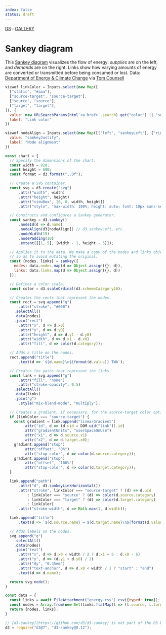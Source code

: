 ```yaml
---
index: false
status: draft
---
```


<div style="color: grey; font: 13px/25.5px var(--sans-serif); text-transform: uppercase;"><h1 style="display: none;">Sankey diagram</h1><a href="https://d3js.org/">D3</a> › <a href="/@d3/gallery">Gallery</a></div>

# Sankey diagram

This [Sankey diagram](https://github.com/d3/d3-sankey) visualizes the flow of energy: _supplies_ are on the left, and _demands_ are on the right. Links show how varying amounts of energy are converted or transmitted before being consumed or lost. Data: [Department of Energy & Climate Change](http://www.decc.gov.uk/en/content/cms/tackling/2050/calculator_on/calculator_on.aspx) via [Tom Counsell](https://tamc.github.io/Sankey/)

```js
viewof linkColor = Inputs.select(new Map([
  ["static", "#aaa"],
  ["source-target", "source-target"],
  ["source", "source"],
  ["target", "target"],
]), {
  value: new URLSearchParams(html`<a href>`.search).get("color") || "source-target",
  label: "Link color"
})
```

```js
viewof nodeAlign = Inputs.select(new Map([["left", "sankeyLeft"], ["right", "sankeyRight"], ["center", "sankeyCenter"], ["justify", "sankeyJustify"]]), {
  value: "sankeyJustify",
  label: "Node alignment"
})
```

```js echo
const chart = {
  // Specify the dimensions of the chart.
  const width = 928;
  const height = 600;
  const format = d3.format(",.0f");

  // Create a SVG container.
  const svg = d3.create("svg")
      .attr("width", width)
      .attr("height", height)
      .attr("viewBox", [0, 0, width, height])
      .attr("style", "max-width: 100%; height: auto; font: 10px sans-serif;");

  // Constructs and configures a Sankey generator.
  const sankey = d3.sankey()
      .nodeId(d => d.name)
      .nodeAlign(d3[nodeAlign]) // d3.sankeyLeft, etc.
      .nodeWidth(15)
      .nodePadding(10)
      .extent([[1, 5], [width - 1, height - 5]]);

  // Applies it to the data. We make a copy of the nodes and links objects
  // so as to avoid mutating the original.
  const {nodes, links} = sankey({
    nodes: data.nodes.map(d => Object.assign({}, d)),
    links: data.links.map(d => Object.assign({}, d))
  });

  // Defines a color scale.
  const color = d3.scaleOrdinal(d3.schemeCategory10);

  // Creates the rects that represent the nodes.
  const rect = svg.append("g")
      .attr("stroke", "#000")
    .selectAll()
    .data(nodes)
    .join("rect")
      .attr("x", d => d.x0)
      .attr("y", d => d.y0)
      .attr("height", d => d.y1 - d.y0)
      .attr("width", d => d.x1 - d.x0)
      .attr("fill", d => color(d.category));

  // Adds a title on the nodes.
  rect.append("title")
      .text(d => `${d.name}\n${format(d.value)} TWh`);

  // Creates the paths that represent the links.
  const link = svg.append("g")
      .attr("fill", "none")
      .attr("stroke-opacity", 0.5)
    .selectAll()
    .data(links)
    .join("g")
      .style("mix-blend-mode", "multiply");

  // Creates a gradient, if necessary, for the source-target color option.
  if (linkColor === "source-target") {
    const gradient = link.append("linearGradient")
        .attr("id", d => (d.uid = DOM.uid("link")).id)
        .attr("gradientUnits", "userSpaceOnUse")
        .attr("x1", d => d.source.x1)
        .attr("x2", d => d.target.x0);
    gradient.append("stop")
        .attr("offset", "0%")
        .attr("stop-color", d => color(d.source.category));
    gradient.append("stop")
        .attr("offset", "100%")
        .attr("stop-color", d => color(d.target.category));
  }

  link.append("path")
      .attr("d", d3.sankeyLinkHorizontal())
      .attr("stroke", linkColor === "source-target" ? (d) => d.uid
          : linkColor === "source" ? (d) => color(d.source.category)
          : linkColor === "target" ? (d) => color(d.target.category)
          : linkColor)
      .attr("stroke-width", d => Math.max(1, d.width));

  link.append("title")
      .text(d => `${d.source.name} → ${d.target.name}\n${format(d.value)} TWh`);

  // Adds labels on the nodes.
  svg.append("g")
    .selectAll()
    .data(nodes)
    .join("text")
      .attr("x", d => d.x0 < width / 2 ? d.x1 + 6 : d.x0 - 6)
      .attr("y", d => (d.y1 + d.y0) / 2)
      .attr("dy", "0.35em")
      .attr("text-anchor", d => d.x0 < width / 2 ? "start" : "end")
      .text(d => d.name);

  return svg.node();
}
```

```js echo
const data = {
  const links = await FileAttachment("energy.csv").csv({typed: true});
  const nodes = Array.from(new Set(links.flatMap(l => [l.source, l.target])), name => ({name, category: name.replace(/ .*/, "")}));
  return {nodes, links};
}
```

```js echo
// [d3-sankey](https://github.com/d3/d3-sankey) is not part of the D3 bundle
d3 = require("d3@7", "d3-sankey@0.12");
```
